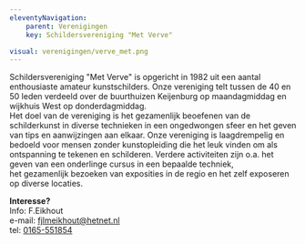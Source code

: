 ```yaml
---
eleventyNavigation:
    parent: Verenigingen
    key: Schildersvereniging "Met Verve"

visual: verenigingen/verve_met.png
---
```


Schildersvereniging "Met Verve" is opgericht in 1982 uit een aantal enthousiaste amateur kunstschilders. 
Onze vereniging telt tussen de 40 en 50 leden verdeeld over de buurthuizen Keijenburg op maandagmiddag en wijkhuis West op donderdagmiddag.  
Het doel van de vereniging is het gezamenlijk beoefenen van de schilderkunst in diverse technieken in een ongedwongen sfeer 
en het geven van tips en aanwijzingen aan elkaar. Onze vereniging is laagdrempelig en bedoeld voor mensen zonder kunstopleiding die het leuk vinden
om als ontspanning te tekenen en schilderen. 
Verdere activiteiten zijn o.a. het geven van een onderlinge cursus in een bepaalde techniek,  
het gezamenlijk bezoeken van exposities in de regio en het zelf exposeren op diverse locaties.  

**Interesse?**  
Info: F.Eikhout   
e-mail: [fjlmeikhout@hetnet.nl](mailto:fjlmeikhout@hetnet.nl)  
tel: [0165-551854](tel:0165551854)
